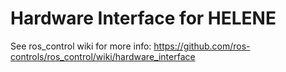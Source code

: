 # Hardware Interface for HELENE
See ros_control wiki for more info:
https://github.com/ros-controls/ros_control/wiki/hardware_interface
